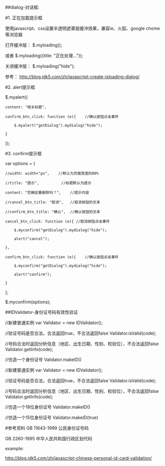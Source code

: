 ##dialog-对话框:

#1. 正在加载提示框

使用javascript、css设置半透明遮罩层缓冲效果，兼容ie、火狐、google chome等浏览器

打开缓冲层： $.myloading();

或者 $.myloading({title: "正在处理..."});

关闭缓冲层： $.myloading("hide");

参考： http://blog.jdk5.com/zh/javascript-create-isloading-dialog/

#2. alert提示框

$.myalert({

	content: "相关标题",

	confirm_btn_click: function (e){	//确认按钮点击事件

		$.myalert("getDialog").mydialog("hide");

	}

});

#3. confirm提示框

var options = {

	//width: width+"px", 	//默认为页面宽度的80%
	
	//title: "提示", 			//标题默认为提示
	
	content: "您确定要删除吗？",	//提示内容
	
	//cancel_btn_title: "取消", 	//取消按钮的文本
	
	//confirm_btn_title: "确认",	//确认按钮的文本
	
	cancel_btn_click: function (e){	//取消按钮点击事件
	
		$.myconfirm("getDialog").mydialog("hide");

		alert("cancel");

	},

	confirm_btn_click: function (e){	//确认按钮点击事件

		$.myconfirm("getDialog").mydialog("hide");

		alert("confirm");

	}

};

$.myconfirm(options);



##IDValidator-身份证号码有效性验证

//新建普通实例
var Validator = new IDValidator();

//验证号码是否合法，合法返回true，不合法返回false
Validator.isValid(code);

//号码合法时返回分析信息（地区、出生日期、性别、校验位），不合法返回false
Validator.getInfo(code);

//仿造一个身份证号
Validator.makeID()

//新建普通实例
var Validator = new IDValidator();
 
//验证号码是否合法，合法返回true，不合法返回false
Validator.isValid(code);
 
//号码合法时返回分析信息（地区、出生日期、性别、校验位），不合法返回false
Validator.getInfo(code);
 
//仿造一个18位身份证号
Validator.makeID()

//仿造一个15位身份证号
Validator.makeID(true)

#参考资料
GB 11643-1999 公民身份证号码

GB 2260-1995 中华人民共和国行政区划代码

example:

http://blog.jdk5.com/zh/javascript-chinese-personal-id-card-validation/
